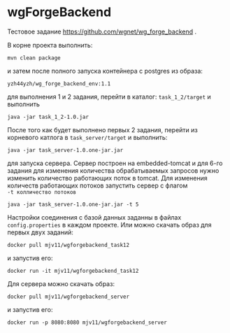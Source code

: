 # wgForgeBackend
Тестовое задание https://github.com/wgnet/wg_forge_backend .

В корне проекта выполнить:    
```
mvn clean package
```  
и затем после полного запуска контейнера с postgres из образа:  
 ```
 yzh44yzh/wg_forge_backend_env:1.1
 ```  
для выполнения 1 и 2 задания, перейти в каталог:  ```task_1_2/target``` и выполнить  
```
java -jar task_1_2-1.0.jar
```  
После того как будет выполнено первых 2 задания, перейти из корневого катлога в ```task_server/target``` и выполнить:  
```
java -jar task_server-1.0.one-jar.jar
```  
для запуска сервера. Сервер построен на embedded-tomcat и для 6-го задания для изменения количества обрабатываемых запросов нужно изменить количество работающих поток в tomcat. Для изменения количеств работающих потоков запустить сервер с флагом  
```-t колличество потоков```
```
java -jar task_server-1.0.one-jar.jar -t 5
```
Настройки соединения с базой данных заданны в файлах ```config.properties``` в каждом проекте.
Или можно скачать образ для первых двух заданий:  
```
docker pull mjv11/wgforgebackend_task12
```  
и запустив его:  
```
docker run -it mjv11/wgforgebackend_task12
 ```  
Для сервера можно скачать образ:  
```
docker pull mjv11/wgforgebackend_server
```  
и запустив его:  
```
docker run -p 8080:8080 mjv11/wgforgebackend_server
```
